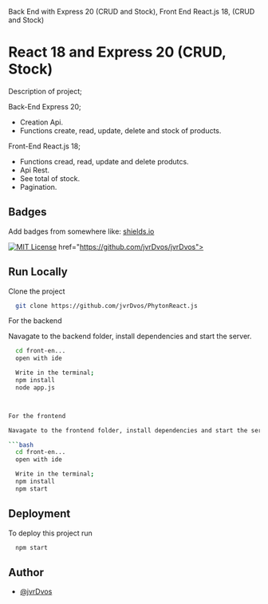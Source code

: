 
Back End with Express 20 (CRUD and Stock), Front End React.js 18, (CRUD and Stock)



# React 18 and Express 20 (CRUD, Stock)


Description of project; 

Back-End Express 20; 
- Creation Api.
- Functions create, read, update, delete and stock of products.


Front-End React.js 18; 
- Functions cread, read, update and delete produtcs.
- Api Rest.
- See total of stock.
- Pagination.



## Badges

Add badges from somewhere like: [shields.io](https://shields.io/)

[![MIT License](https://img.shields.io/badge/License-MIT-blue.svg)](https://choosealicense.com/licenses/mit/)
href="https://github.com/jvrDvos/jvrDvos">

## Run Locally

Clone the project

```bash
  git clone https://github.com/jvrDvos/PhytonReact.js
```

  
For the backend

Navagate to the backend folder, install dependencies and start the server.

```bash
  cd front-en...
  open with ide

  Write in the terminal; 
  npm install
  node app.js



For the frontend

Navagate to the frontend folder, install dependencies and start the server.

```bash
  cd front-en...
  open with ide

  Write in the terminal; 
  npm install
  npm start
```




## Deployment

To deploy this project run

```bash
  npm start
```


## Author

- [@jvrDvos](https://github.com/jvrDvos)
	